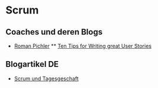 # Scrum 

## Coaches und deren Blogs
* [Roman Pichler](http://www.romanpichler.com/)
** [Ten Tips for Writing great User Stories](http://www.romanpichler.com/wp-content/uploads/2013/06/WritingGreatUserStories.pdf)

## Blogartikel DE
* [Scrum und Tagesgeschaft](http://blog.spark5.de/2013/12/scrum-und-tagesgeschaft.html)



